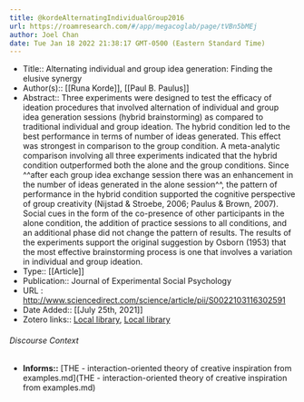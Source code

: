 ```yaml
---
title: @kordeAlternatingIndividualGroup2016
url: https://roamresearch.com/#/app/megacoglab/page/tVBn5bMEj
author: Joel Chan
date: Tue Jan 18 2022 21:38:17 GMT-0500 (Eastern Standard Time)
---
```


- Title:: Alternating individual and group idea generation: Finding the elusive synergy
- Author(s):: [[Runa Korde]], [[Paul B. Paulus]]
- Abstract:: Three experiments were designed to test the efficacy of ideation procedures that involved alternation of individual and group idea generation sessions (hybrid brainstorming) as compared to traditional individual and group ideation. The hybrid condition led to the best performance in terms of number of ideas generated. This effect was strongest in comparison to the group condition. A meta-analytic comparison involving all three experiments indicated that the hybrid condition outperformed both the alone and the group conditions. Since ^^after each group idea exchange session there was an enhancement in the number of ideas generated in the alone session^^, the pattern of performance in the hybrid condition supported the cognitive perspective of group creativity (Nijstad &amp; Stroebe, 2006; Paulus &amp; Brown, 2007). Social cues in the form of the co-presence of other participants in the alone condition, the addition of practice sessions to all conditions, and an additional phase did not change the pattern of results. The results of the experiments support the original suggestion by Osborn (1953) that the most effective brainstorming process is one that involves a variation in individual and group ideation.
- Type:: [[Article]]
- Publication:: Journal of Experimental Social Psychology
- URL : http://www.sciencedirect.com/science/article/pii/S0022103116302591
- Date Added:: [[July 25th, 2021]]
- Zotero links:: [Local library](zotero://select/groups/2451508/items/HTC7DP75), [Local library](https://www.zotero.org/groups/2451508/items/HTC7DP75)

###### Discourse Context

- **Informs::** [THE - interaction-oriented theory of creative inspiration from examples.md](THE - interaction-oriented theory of creative inspiration from examples.md)
